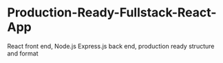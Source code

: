# Production-Ready-Fullstack-React-App
React front end, Node.js Express.js back end, production ready structure and format
